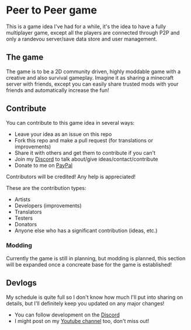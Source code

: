 # Peer to Peer game
This is a game idea I've had for a while, 
it's the idea to have a fully multiplayer game,
except all the players are connected through P2P and only a randevou server/save data store and user management.

## The game
The game is to be a 2D community driven, highly moddable game with a creative and also survival gameplay. 
Imagine it as sharing a minecraft server with friends, 
except you can easily share trusted mods with your friends and automatically increase the fun!

## Contribute
You can contribute to this game idea in several ways:

- Leave your idea as an issue on this repo
- Fork this repo and make a pull request (for translations or improvements)
- Share it with others and get them to contribute if you can't
- Join my [Discord](https://discord.gg/S9nVwKjyWk) to talk about/give ideas/contact/contribute
- Donate to me on [PayPal](https://paypal.me/redttg)

Contributors will be credited!
Any help is appreciated!

These are the contribution types:
- Artists
- Developers (improvements)
- Translators
- Testers
- Donators
- Anyone else who has a significant contribution (ideas, etc.)

### Modding
Currently the game is still in planning, but modding is planned, 
this section will be expanded once a concreate base for the game is established! 

## Devlogs
My schedule is quite full so I don't know how much I'll put into sharing on details, 
but I'll definitely keep you updated on any major changes! 
- You can follow development on the [Discord](https://discord.gg/S9nVwKjyWk)
- I might post on my [Youtube channel](https://youtube.com/@RedstoneHair) too, don't miss out!